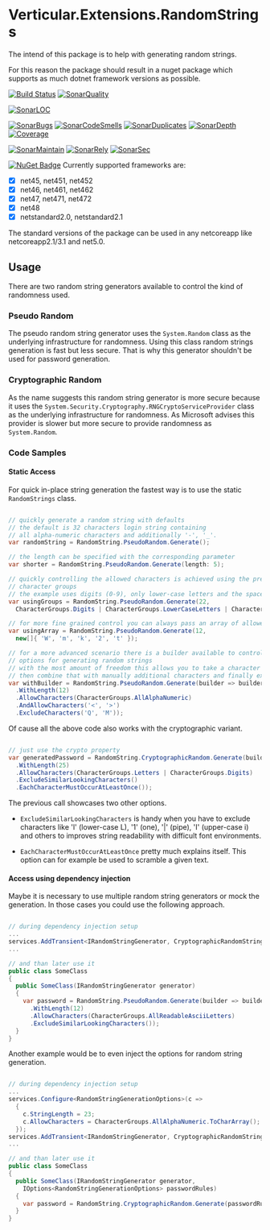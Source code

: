 # Verticular.Extensions.RandomStrings

The intend of this package is to help with generating random strings.

For this reason the package should result in a nuget package which supports as much dotnet framework versions as possible.

[![Build Status](https://martinhudasch.visualstudio.com/Verticular.Extensions.RandomStrings/_apis/build/status/mhudasch.verticular.extensions.randomstrings)](https://martinhudasch.visualstudio.com/Verticular.Extensions.RandomStrings/_build/latest?definitionId=4)
[![SonarQuality](https://sonarcloud.io/api/project_badges/measure?project=mhudasch_verticular.extensions.randomstrings&metric=alert_status)](https://sonarcloud.io/dashboard?id=mhudasch_verticular.extensions.randomstrings)

[![SonarLOC](https://sonarcloud.io/api/project_badges/measure?project=mhudasch_verticular.extensions.randomstrings&metric=ncloc)](https://sonarcloud.io/dashboard?id=mhudasch_verticular.extensions.randomstrings)

[![SonarBugs](https://sonarcloud.io/api/project_badges/measure?project=mhudasch_verticular.extensions.randomstrings&metric=bugs)](https://sonarcloud.io/dashboard?id=mhudasch_verticular.extensions.randomstrings)
[![SonarCodeSmells](https://sonarcloud.io/api/project_badges/measure?project=mhudasch_verticular.extensions.randomstrings&metric=code_smells)](https://sonarcloud.io/dashboard?id=mhudasch_verticular.extensions.randomstrings)
[![SonarDuplicates](https://sonarcloud.io/api/project_badges/measure?project=mhudasch_verticular.extensions.randomstrings&metric=duplicated_lines_density)](https://sonarcloud.io/dashboard?id=mhudasch_verticular.extensions.randomstrings)
[![SonarDepth](https://sonarcloud.io/api/project_badges/measure?project=mhudasch_verticular.extensions.randomstrings&metric=sqale_index)](https://sonarcloud.io/dashboard?id=mhudasch_verticular.extensions.randomstrings)
[![Coverage](https://sonarcloud.io/api/project_badges/measure?project=mhudasch_verticular.extensions.randomstrings&metric=coverage)](https://sonarcloud.io/dashboard?id=mhudasch_verticular.extensions.randomstrings)

[![SonarMaintain](https://sonarcloud.io/api/project_badges/measure?project=mhudasch_verticular.extensions.randomstrings&metric=sqale_rating)](https://sonarcloud.io/dashboard?id=mhudasch_verticular.extensions.randomstrings)
[![SonarRely](https://sonarcloud.io/api/project_badges/measure?project=mhudasch_verticular.extensions.randomstrings&metric=reliability_rating)](https://sonarcloud.io/dashboard?id=mhudasch_verticular.extensions.randomstrings)
[![SonarSec](https://sonarcloud.io/api/project_badges/measure?project=mhudasch_verticular.extensions.randomstrings&metric=security_rating)](https://sonarcloud.io/dashboard?id=mhudasch_verticular.extensions.randomstrings)


[![NuGet Badge](https://buildstats.info/nuget/verticular.extensions.randomstrings)](https://www.nuget.org/packages/verticular.extensions.randomstrings/)
Currently supported frameworks are:

- [x] net45, net451, net452
- [x] net46, net461, net462
- [x] net47, net471, net472
- [x] net48
- [x] netstandard2.0, netstandard2.1

The standard versions of the package can be used in any netcoreapp like netcoreapp2.1/3.1 and net5.0.

## Usage

There are two random string generators available to control the kind of randomness used.

### Pseudo Random

The pseudo random string generator uses the `System.Random` class as the underlying infrastructure for
randomness. Using this class random strings generation is fast but less secure. That is why this generator
shouldn't be used for password generation.

### Cryptographic Random

As the name suggests this random string generator is more secure because it uses the `System.Security.Cryptography.RNGCryptoServiceProvider`
class as the underlying infrastructure for randomness. As Microsoft advises this provider is slower
but more secure to provide randomness as `System.Random`.

### Code Samples

#### Static Access

For quick in-place string generation the fastest way is to use the static `RandomStrings` class.

```cs

// quickly generate a random string with defaults
// the default is 32 characters login string containing
// all alpha-numeric characters and additionally '-', '_'.
var randomString = RandomString.PseudoRandom.Generate();

// the length can be specified with the corresponding parameter
var shorter = RandomString.PseudoRandom.Generate(length: 5);

// quickly controlling the allowed characters is achieved using the pre-defined
// character groups
// the example uses digits (0-9), only lower-case letters and the space-character
var usingGroups = RandomString.PseudoRandom.Generate(22,
  CharacterGroups.Digits | CharacterGroups.LowerCaseLetters | CharacterGroups.Space);

// for more fine grained control you can always pass an array of allowed characters
var usingArray = RandomString.PseudoRandom.Generate(12,
  new[]{ 'W', 'm', 'k', '2', 't' });

// for a more advanced scenario there is a builder available to control the
// options for generating random strings
// with the most amount of freedom this allows you to take a character group
// then combine that with manually additional characters and finally exclude some of them
var withBuilder = RandomString.PseudoRandom.Generate(builder => builder
  .WithLength(12)
  .AllowCharacters(CharacterGroups.AllAlphaNumeric)
  .AndAllowCharacters('<', '>')
  .ExcludeCharacters('Q', 'M'));

```

Of cause all the above code also works with the cryptographic variant.

```cs

// just use the crypto property
var generatedPassword = RandomString.CryptographicRandom.Generate(builder => builder
  .WithLength(25)
  .AllowCharacters(CharacterGroups.Letters | CharacterGroups.Digits)
  .ExcludeSimilarLookingCharacters()
  .EachCharacterMustOccurAtLeastOnce());

```

The previous call showcases two other options.

- `ExcludeSimilarLookingCharacters` is handy when you have to exclude characters
  like 'l' (lower-case L), '1' (one), '|' (pipe), 'I' (upper-case i) and others
  to improves string readability with difficult font environments.

- `EachCharacterMustOccurAtLeastOnce` pretty much explains itself. This option
  can for example be used to scramble a given text.

#### Access using dependency injection

Maybe it is necessary to use multiple random string generators or mock the generation. In those
cases you could use the following approach.

```cs

// during dependency injection setup
...
services.AddTransient<IRandomStringGenerator, CryptographicRandomStringGenerator>();
...

// and than later use it
public class SomeClass
{
  public SomeClass(IRandomStringGenerator generator)
  {
    var password = RandomString.PseudoRandom.Generate(builder => builder
      .WithLength(12)
      .AllowCharacters(CharacterGroups.AllReadableAsciiLetters)
      .ExcludeSimilarLookingCharacters());
  }
}

```

Another example would be to even inject the options for random string generation.

```cs

// during dependency injection setup
...
services.Configure<RandomStringGenerationOptions>(c =>
  {
    c.StringLength = 23;
    c.AllowCharacters = CharacterGroups.AllAlphaNumeric.ToCharArray();
  });
services.AddTransient<IRandomStringGenerator, CryptographicRandomStringGenerator>();
...

// and than later use it
public class SomeClass
{
  public SomeClass(IRandomStringGenerator generator,
    IOptions<RandomStringGenerationOptions> passwordRules)
  {
    var password = RandomString.CryptographicRandom.Generate(passwordRules.Value);
  }
}

```
